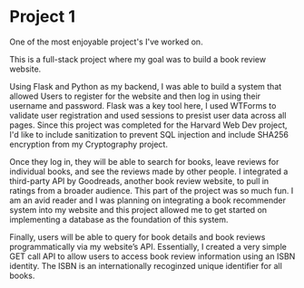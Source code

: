 # Project 1

One of the most enjoyable project's I've worked on.

This is a full-stack project where my goal was to build a book review website.

Using Flask and Python as my backend, I was able to build a system that allowed Users to register for the website and then log in using their username and password. Flask was a key tool here, I used WTForms to validate user registration and used sessions to presist user data across all pages. Since this project was completed for the Harvard Web Dev project, I'd like to include sanitization to prevent SQL injection and include SHA256 encryption from my Cryptography project.

Once they log in, they will be able to search for books, leave reviews for individual books, and see the reviews made by other people. I integrated a third-party API by Goodreads, another book review website, to pull in ratings from a broader audience. This part of the project was so much fun. I am an avid reader and I was planning on integrating a book recommender system into my website and this project allowed me to get started on implementing a database as the foundation of this system.

Finally, users will be able to query for book details and book reviews programmatically via my website’s API. Essentially, I created a very simple GET call API to allow users to access book review information using an ISBN identity. The ISBN is an internationally recoginzed unique identifier for all books.
